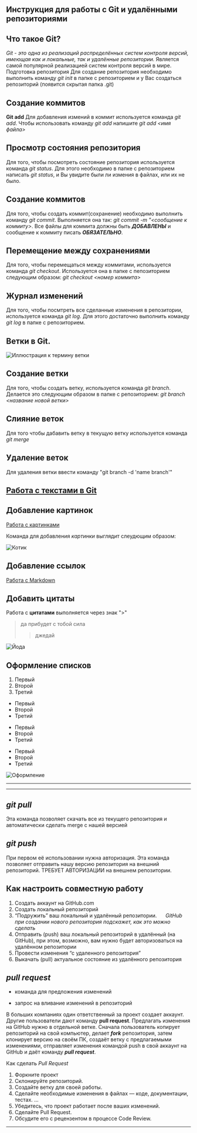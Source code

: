 ## Инструкция для работы с Git и удалёнными репозиториями

## Что такое Git?
*Git - это одна из реализаций распределённых систем контроля версий, имеющая как и локальные, так и удалённые репозитории.* Является самой популярной реализацией систем контроля версий в мире.
Подготовка репозитория
Для создание репозитория необходимо выполнить команду *git init*  в папке с репозиторием и у Вас создаться репозиторий (появится скрытая папка .git)

## Создание коммитов

**Git add**
Для добавления измений в коммит используется команда *git add*. Чтобы использовать команду *git add* напишите *git add <имя файла>*

## Просмотр состояния репозитория
Для того, чтобы посмотреть состояние репозитория используется команда *git status*. Для этого необходимо в папке с репозиторием написать *git status*, и Вы увидите были ли измения в файлах, или их не было.

## Создание коммитов
Для того, чтобы создать коммит(сохранение) необходимо выполнить команду *git commit*. Выполняется она так: *git commit -m "<сообщение к коммиту>*. Все файлы для коммита должны быть ***ДОБАВЛЕНЫ*** и сообщение к коммиту писать ***ОБЯЗАТЕЛЬНО***.

## Перемещение между сохранениями
Для того, чтобы перемещаться между коммитами, используется команда *git checkout*. Используется она в папке с пепозиторием следующим образом: *git checkout <номер коммита>*

## Журнал изменений
Для того, чтобы посмтреть все сделанные изменения в репозитории, используется команда *git log*. Для этого достаточно выполнить команду *git log* в папке с репозиторием.

## Ветки в Git.
![Иллюстрация к термину ветки](https://www.businessstudio.ru/wiki/docs/current/lib/exe/fetch.php/ru/manual/manage_model/lang_manage_model_03.png)


## Создание ветки

Для того, чтобы создать ветку, используется команда *git branch*. Делается это следующим образом в папке с репозиторием: *git branch <название новой ветки>*

## Слияние веток

Для того чтобы дабавить ветку в текущую ветку используется команда *git merge <name branch>*

## Удаление веток
Для удаления ветки ввести команду "git branch -d 'name branch'"

## [Работа с текстами в Git](https://www.8host.com/blog/kak-ispolzovat-git-v-rabote-s-tekstami/)

## Добавление картинок

[Работа с картинками](https://gist.github.com/oleglomako/d483f4bc8446ae11013fb6f17f979c79)

Команда для добавления *картинки* выглядит слеудющим образом:

![Котик](https://krasivosti.pro/uploads/posts/2021-03/1616475211_2-p-nyashnie-kotyata-foto-koshka-2.jpg)

## Добавление ссылок

[Работа с Markdown](https://lifehacker.ru/)

## Добавить цитаты

 Работа с **цитатами** выполняется через знак ">"
 > да прибудет с тобой сила
 >>джедай

![Йода](https://static.wikia.nocookie.net/rustarwars/images/7/7e/33-1133-267761.jpg/revision/latest?cb=20120101130802)


 ## Оформление списков

 1. Первый
 2. Второй
 3. Третий

 * Первый
 * Второй
 * Третий

 - Первый
 - Второй
 - Третий

 + Первый
 + Второй
 + Третий

 ![Оформление](https://encrypted-tbn0.gstatic.com/images?q=tbn:ANd9GcTc1PrW_iQq7vaUJ-pqrQmrbg3JWYK041ff9Q&usqp=CAU)
 ***
 ---


## ***git pull***
Эта команда позволяет скачать все из текущего репозитория и автоматически сделать merge с нашей версией

## ***git push***
При первом её использовании нужна авторизация.
Эта команда позволяет отправить нашу версию репозитория на внешний репозиторий. ТРЕБУЕТ АВТОРИЗАЦИИ на внешнем репозитории.

## **Как настроить совместную работу**

1. Создать аккаунт на GitHub.com
2. Создать локальный репозиторий
3. “Подружить” ваш локальный и удалённый репозитории. 
    
*GitHub при создании нового репозитория подскажет, как это можно сделать*
    
4. Отправить (push) ваш локальный репозиторий в удалённый (на GitHub), при этом, возможно, вам нужно будет авторизоваться на удалённом репозитории
5. Провести изменения “с удаленного репозитория”
6. Выкачать (pull) актуальное состояние из удалённого репозитория

## ***pull request***

- команда для предложения изменений 

- запрос на вливание изменений в репозиторий

В больших компаниях один ответственный за проект создает аккаунт. Другие пользователи дают команду **pull request**. Предлагать изменения на GitHub нужно в отдельной ветке. 
Сначала пользователь копирует репозиторий на свой компьютер, делает ***fork*** репозитория, затем клонирует версию на своём ПК, создаёт ветку с предлагаемыми изменениями, отправляет изменения командой push в свой аккаунт на GitHub и даёт команду ***pull request***.
 
 
Как сделать *Pull Request*
1. Форкните проект
2. Склонируйте репозиторий.
3. Создайте ветку для своей работы.
4. Сделайте необходимые изменения в файлах — коде, документации, тестах. ...
5. Убедитесь, что проект работает после ваших изменений.
6. Сделайте Pull Request.
7. Обсудите его с рецензентом в процессе Code Review.
---